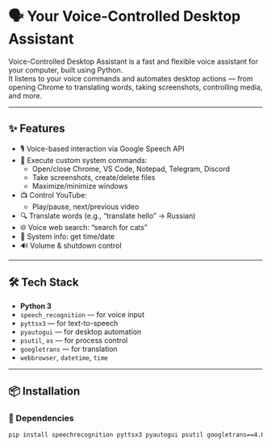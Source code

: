 # 🗣️ Your Voice-Controlled Desktop Assistant

Voice-Controlled Desktop Assistant is a fast and flexible voice assistant for your computer, built using Python.  
It listens to your voice commands and automates desktop actions — from opening Chrome to translating words, taking screenshots, controlling media, and more.

---

## ✨ Features

- 🎙️ Voice-based interaction via Google Speech API
- 🧠 Execute custom system commands:
  - Open/close Chrome, VS Code, Notepad, Telegram, Discord
  - Take screenshots, create/delete files
  - Maximize/minimize windows
- 📺 Control YouTube:
  - Play/pause, next/previous video
- 🔍 Translate words (e.g., “translate hello” → Russian)
- 🌐 Voice web search: “search for cats”
- 📅 System info: get time/date
- 🔊 Volume & shutdown control

---

## 🛠️ Tech Stack

- **Python 3**
- `speech_recognition` — for voice input
- `pyttsx3` — for text-to-speech
- `pyautogui` — for desktop automation
- `psutil`, `os` — for process control
- `googletrans` — for translation
- `webbrowser`, `datetime`, `time`

---

## 📦 Installation

### 🔧 Dependencies

```bash
pip install speechrecognition pyttsx3 pyautogui psutil googletrans==4.0.0-rc1
